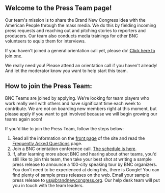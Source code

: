 ## Welcome to the Press Team page!

Our team's mission is to share the Brand New Congress idea with the American People through the mass media. We do this by fielding incoming press requests and reaching out and pitching stories to reporters and producers. Our team also conducts media trainings for other BNC volunteers to equip them for interviews.

If you haven't joined a general orientation call yet, please do! [Click here to join one.](/call)

We really need you! Please attend an orientation call if you haven't already! And let the moderator know you want to help start this team.

## How to join the Press Team:

BNC Teams are joined by applying. We're looking for team players who work really well with others and have significant time each week to contribute. We are not on boarding new members right at this moment, but please apply if you want to get involved because we will begin growing our teams again soon!

If you'd like to join the Press Team, follow the steps below:
1. Read all the information on the [front page](/home) of the site and read the [Frequently Asked Questions](/faq) page.
2. Join a BNC orientation conference call. [The schedule is here](/call).
3. If, after learning more about BNC and hearing about other teams, you'd still like to join this team, then take your best shot at writing a sample press release to announce a 100-city speaking tour by BNC organizers. You don't need to be experienced at doing this, there is Google! You can find plenty of sample press releases on the web. Email your sample press release to [us@brandnewcongress.org](mailto:us@brandnewcongress.org). Our help desk team will put you in touch with the team leaders.
